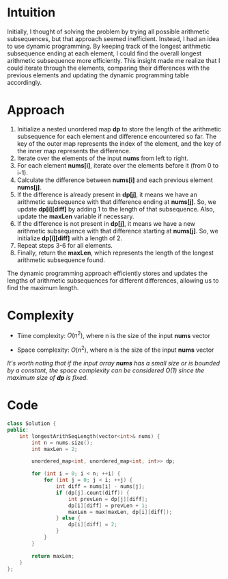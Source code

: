 # Intuition
Initially, I thought of solving the problem by trying all possible arithmetic subsequences, but that approach seemed inefficient. Instead, I had an idea to use dynamic programming. By keeping track of the longest arithmetic subsequence ending at each element, I could find the overall longest arithmetic subsequence more efficiently. This insight made me realize that I could iterate through the elements, comparing their differences with the previous elements and updating the dynamic programming table accordingly.

# Approach
1. Initialize a nested unordered map **dp** to store the length of the arithmetic subsequence for each element and difference encountered so far. The key of the outer map represents the index of the element, and the key of the inner map represents the difference.
2. Iterate over the elements of the input **nums** from left to right.
3. For each element **nums[i]**, iterate over the elements before it (from 0 to i-1).
4. Calculate the difference between **nums[i]** and each previous element **nums[j]**.
5. If the difference is already present in **dp[j]**, it means we have an arithmetic subsequence with that difference ending at **nums[j]**. So, we update **dp[i][diff]** by adding 1 to the length of that subsequence. Also, update the **maxLen** variable if necessary.
6. If the difference is not present in **dp[j]**, it means we have a new arithmetic subsequence with that difference starting at **nums[j]**. So, we initialize **dp[i][diff]** with a length of 2.
7. Repeat steps 3-6 for all elements.
8. Finally, return the **maxLen**, which represents the length of the longest arithmetic subsequence found.

The dynamic programming approach efficiently stores and updates the lengths of arithmetic subsequences for different differences, allowing us to find the maximum length.

# Complexity
- Time complexity:
$O(n^2)$, where n is the size of the input **nums** vector

- Space complexity:
$O(n^2)$, where n is the size of the input **nums** vector

*It's worth noting that if the input array **nums** has a small size or is bounded by a constant, the space complexity can be considered $O(1)$ since the maximum size of **dp** is fixed.*

# Code
```c++
class Solution {
public:
    int longestArithSeqLength(vector<int>& nums) {
        int n = nums.size();
        int maxLen = 2;

        unordered_map<int, unordered_map<int, int>> dp;

        for (int i = 0; i < n; ++i) {
            for (int j = 0; j < i; ++j) {
                int diff = nums[i] - nums[j];
                if (dp[j].count(diff)) {
                    int prevLen = dp[j][diff];
                    dp[i][diff] = prevLen + 1;
                    maxLen = max(maxLen, dp[i][diff]);
                } else {
                    dp[i][diff] = 2;
                }
            }
        }

        return maxLen;
    }
};
```